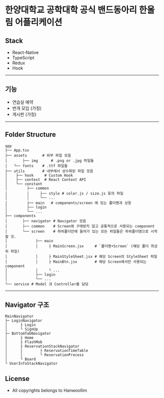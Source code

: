# 한양대학교 공학대학 공식 밴드동아리 한울림 어플리케이션
## Stack
* React-Native
* TypeScript
* Redux
* Hook
------
## 기능
* 연습실 예약 
* 번개 모임 (가칭)
* 게시판 (가칭)
-----
## Folder Structure
```
app
├── App.tsx 
├── assets       # 외부 파일 모음 
│		├── img      # .png or .jpg 파일들
│   └── fonts    # .ttf 파일들
├── utils        # 내부에서 상수화된 파일 모음
│    ├── hook     # Custom Hook
│    ├── context  # React Context API
│    └── constant 
│         ├── common 
│         │     ├── style # color.js / size.js 등의 파일 
│         │     └── ...
│         ├── main   # components/screen 에 있는 폴더명과 상등
│         ├── login
│         └── ... 
├── components
│       ├── navigator # Navigator 모음
│       ├── common    # Screen에 구애받지 않고 공통적으로 사용되는 component
│       └── screen    # 하위폴더안에 들어가 있는 모든 파일들은 하위폴더명으로 시작할 것.
│             ├── main 
│             │     ├ MainScreen.jsx     # `폴더명+Screen` (해당 폴더 최상위 파일)
│             │     ├ MainStyleSheet.jsx # 해당 Screen의 StyleSheet 파일
│             │     ├ MainBtn.jsx        # 해당 Screen에서만 사용되는 component
│             │     └ ...
│             ├── login
│             └── ...       
└── service # Model 과 Controller를 담당
```
---
## Navigator 구조
```
MainNavigator
├─ LoginNavigator
│      ├ Login
│      └ SignUp    
├─ BottomTabNavigator
│      ├ Home
│      ├ FlashMob
│      ├ ReservationStackNavigator
│      │        ├ ReservationTimeTable
│      │        └ ReservationProcess
│      └ Board
└ UserInfoStackNavigator
```
## License
* All copyrights belongs to Hanwoollim
